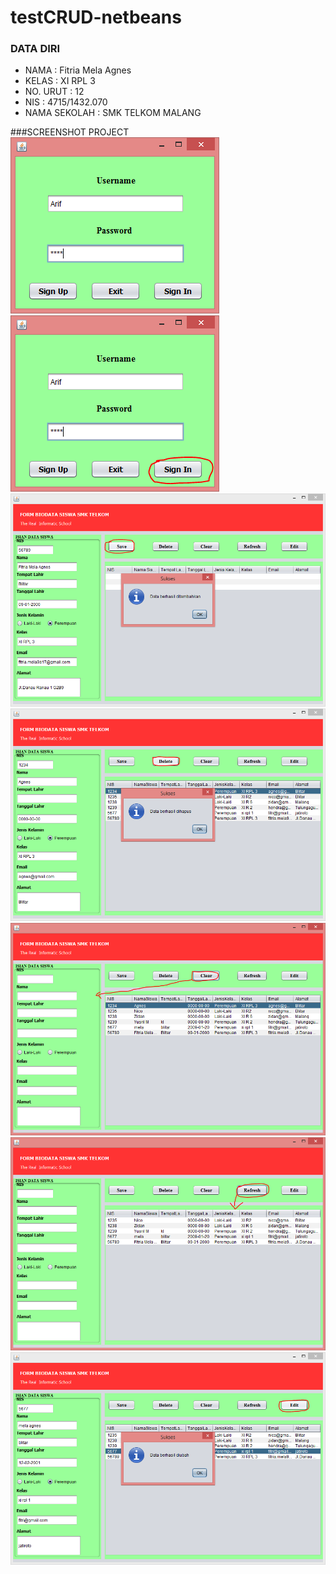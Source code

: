 # testCRUD-netbeans
### DATA DIRI
- NAMA          : Fitria Mela Agnes
- KELAS         : XI RPL 3
- NO. URUT      : 12
- NIS           : 4715/1432.070
- NAMA SEKOLAH  : SMK TELKOM MALANG

###SCREENSHOT PROJECT
![Screenshot 1](https://github.com/FitriaMelaAgnes/testCRUD-netbeans/blob/master/1.PNG)
![Screenshot 1](https://github.com/FitriaMelaAgnes/testCRUD-netbeans/blob/master/2.PNG)
![Screenshot 1](https://github.com/FitriaMelaAgnes/testCRUD-netbeans/blob/master/3.PNG)
![Screenshot 1](https://github.com/FitriaMelaAgnes/testCRUD-netbeans/blob/master/4.PNG)
![Screenshot 1](https://github.com/FitriaMelaAgnes/testCRUD-netbeans/blob/master/5.PNG)
![Screenshot 1](https://github.com/FitriaMelaAgnes/testCRUD-netbeans/blob/master/6.PNG)
![Screenshot 1](https://github.com/FitriaMelaAgnes/testCRUD-netbeans/blob/master/7.PNG)
